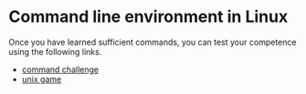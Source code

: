 # Command line environment in Linux

Once you have learned sufficient commands, you can test your competence using the following links.

  * [command challenge](https://cmdchallenge.com/)
  * [unix game](https://unixgame.io/unix50)


